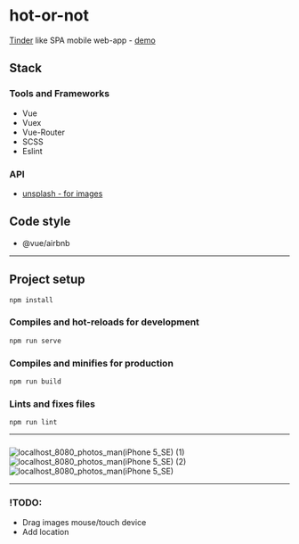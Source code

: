 # hot-or-not
[Tinder](https://tinder.com/) like SPA mobile web-app - [demo](https://saloev.github.io/hot-or-not/)

## Stack
### Tools and Frameworks
 - Vue
 - Vuex
 - Vue-Router
 - SCSS
 - Eslint

### API
 - [unsplash - for images](https://unsplash.com/documentation)

## Code style
 - @vue/airbnb


----
## Project setup
```
npm install
```

### Compiles and hot-reloads for development
```
npm run serve
```

### Compiles and minifies for production
```
npm run build
```

### Lints and fixes files
```
npm run lint
```
----

### 
![localhost_8080_photos_man(iPhone 5_SE) (1)](https://user-images.githubusercontent.com/26417963/96666649-41ffbf80-1360-11eb-9030-0ba4d9e3564d.png)
![localhost_8080_photos_man(iPhone 5_SE) (2)](https://user-images.githubusercontent.com/26417963/96666646-4035fc00-1360-11eb-818d-8c023baed13b.png)
![localhost_8080_photos_man(iPhone 5_SE)](https://user-images.githubusercontent.com/26417963/96666648-41672900-1360-11eb-9d1f-b85d9d03fccf.png)

----

### !TODO: 
 - Drag images mouse/touch device
 - Add location 


